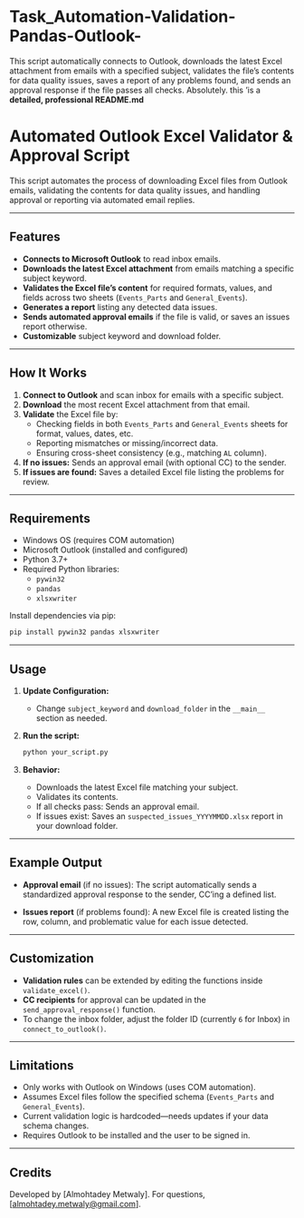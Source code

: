# Task_Automation-Validation-Pandas-Outlook-
This script automatically connects to Outlook, downloads the latest Excel attachment from emails with a specified subject, validates the file’s contents for data quality issues, saves a report of any problems found, and sends an approval response if the file passes all checks.
Absolutely. this ’is a **detailed, professional README.md** 

# Automated Outlook Excel Validator & Approval Script

This script automates the process of downloading Excel files from Outlook emails, validating the contents for data quality issues, and handling approval or reporting via automated email replies.

---

## Features

- **Connects to Microsoft Outlook** to read inbox emails.
- **Downloads the latest Excel attachment** from emails matching a specific subject keyword.
- **Validates the Excel file’s content** for required formats, values, and fields across two sheets (`Events_Parts` and `General_Events`).
- **Generates a report** listing any detected data issues.
- **Sends automated approval emails** if the file is valid, or saves an issues report otherwise.
- **Customizable** subject keyword and download folder.

---

## How It Works

1. **Connect to Outlook** and scan inbox for emails with a specific subject.
2. **Download** the most recent Excel attachment from that email.
3. **Validate** the Excel file by:
    - Checking fields in both `Events_Parts` and `General_Events` sheets for format, values, dates, etc.
    - Reporting mismatches or missing/incorrect data.
    - Ensuring cross-sheet consistency (e.g., matching `AL` column).
4. **If no issues:** Sends an approval email (with optional CC) to the sender.
5. **If issues are found:** Saves a detailed Excel file listing the problems for review.

---

## Requirements

- Windows OS (requires COM automation)
- Microsoft Outlook (installed and configured)
- Python 3.7+
- Required Python libraries:
    - `pywin32`
    - `pandas`
    - `xlsxwriter`

Install dependencies via pip:
```bash
pip install pywin32 pandas xlsxwriter
````

---

## Usage

1. **Update Configuration:**

   * Change `subject_keyword` and `download_folder` in the `__main__` section as needed.

2. **Run the script:**

   ```bash
   python your_script.py
   ```

3. **Behavior:**

   * Downloads the latest Excel file matching your subject.
   * Validates its contents.
   * If all checks pass: Sends an approval email.
   * If issues exist: Saves an `suspected_issues_YYYYMMDD.xlsx` report in your download folder.

---

## Example Output

* **Approval email** (if no issues):
  The script automatically sends a standardized approval response to the sender, CC’ing a defined list.

* **Issues report** (if problems found):
  A new Excel file is created listing the row, column, and problematic value for each issue detected.

---

## Customization

* **Validation rules** can be extended by editing the functions inside `validate_excel()`.
* **CC recipients** for approval can be updated in the `send_approval_response()` function.
* To change the inbox folder, adjust the folder ID (currently `6` for Inbox) in `connect_to_outlook()`.

---

## Limitations

* Only works with Outlook on Windows (uses COM automation).
* Assumes Excel files follow the specified schema (`Events_Parts` and `General_Events`).
* Current validation logic is hardcoded—needs updates if your data schema changes.
* Requires Outlook to be installed and the user to be signed in.

---

## Credits

Developed by \[Almohtadey Metwaly].
For questions, [almohtadey.metwaly@gmail.com].

